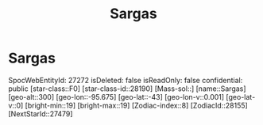 ﻿---
title: "Sargas"
location: [-43,-95.675,300]
type: Station
tags:
- astro/Star

---

# Sargas

SpocWebEntityId: 27272
isDeleted: false
isReadOnly: false
confidential: public
[star-class::F0]
[star-class-id::28190]
[Mass-sol::]
[name::Sargas]
[geo-alt::300]
[geo-lon::-95.675]
[geo-lat::-43]
[geo-lon-v::0.001]
[geo-lat-v::0]
[bright-min::19]
[bright-max::19]
[Zodiac-index::8]
[ZodiacId::28155]
[NextStarId::27479]

